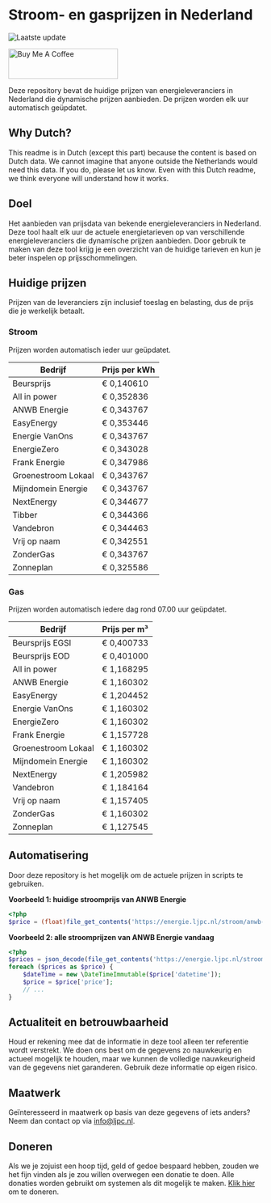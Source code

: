# Stroom- en gasprijzen in Nederland

![Laatste update](https://img.shields.io/badge/laatste%20update-2023--04--21%2019%3A00%20CET-brightgreen)

<a href="https://www.buymeacoffee.com/Lars-" target="_blank"><img src="https://cdn.buymeacoffee.com/buttons/v2/default-orange.png" alt="Buy Me A Coffee" height="60" style="height: 60px !important;width: 217px !important;" ></a>

Deze repository bevat de huidige prijzen van energieleveranciers in Nederland die dynamische prijzen aanbieden. De prijzen worden elk uur automatisch geüpdatet.

## Why Dutch?

This readme is in Dutch (except this part) because the content is based on Dutch data. We cannot imagine that anyone outside the Netherlands would need this data. If you do, please let us know. Even with this Dutch readme, we think
everyone will understand how it works.

## Doel

Het aanbieden van prijsdata van bekende energieleveranciers in Nederland. Deze tool haalt elk uur de actuele energietarieven op van verschillende energieleveranciers die dynamische prijzen aanbieden. Door gebruik te maken van deze tool
krijg je een overzicht van de huidige tarieven en kun je beter inspelen op prijsschommelingen.

## Huidige prijzen

Prijzen van de leveranciers zijn inclusief toeslag en belasting, dus de prijs die je werkelijk betaalt.

### Stroom

Prijzen worden automatisch ieder uur geüpdatet.

 Bedrijf | Prijs per kWh 
---------|---------------
Beursprijs | € 0,140610
All in power | € 0,352836
ANWB Energie | € 0,343767
EasyEnergy | € 0,353446
Energie VanOns | € 0,343767
EnergieZero | € 0,343028
Frank Energie | € 0,347986
Groenestroom Lokaal | € 0,343767
Mijndomein Energie | € 0,343767
NextEnergy | € 0,344677
Tibber | € 0,344366
Vandebron | € 0,344463
Vrij op naam | € 0,342551
ZonderGas | € 0,343767
Zonneplan | € 0,325586


### Gas

Prijzen worden automatisch iedere dag rond 07.00 uur geüpdatet.

 Bedrijf | Prijs per m³ 
---------|--------------
Beursprijs EGSI | € 0,400733
Beursprijs EOD | € 0,401000
All in power | € 1,168295
ANWB Energie | € 1,160302
EasyEnergy | € 1,204452
Energie VanOns | € 1,160302
EnergieZero | € 1,160302
Frank Energie | € 1,157728
Groenestroom Lokaal | € 1,160302
Mijndomein Energie | € 1,160302
NextEnergy | € 1,205982
Vandebron | € 1,184164
Vrij op naam | € 1,157405
ZonderGas | € 1,160302
Zonneplan | € 1,127545


## Automatisering

Door deze repository is het mogelijk om de actuele prijzen in scripts te gebruiken.

**Voorbeeld 1: huidige stroomprijs van ANWB Energie**

```php
<?php
$price = (float)file_get_contents('https://energie.ljpc.nl/stroom/anwb-energie-nu.txt');

```

**Voorbeeld 2: alle stroomprijzen van ANWB Energie vandaag**

```php
<?php
$prices = json_decode(file_get_contents('https://energie.ljpc.nl/stroom/all-in-power-vandaag.json'),true);
foreach ($prices as $price) {
    $dateTime = new \DateTimeImmutable($price['datetime']);
    $price = $price['price'];
    // ...
}
```

## Actualiteit en betrouwbaarheid

Houd er rekening mee dat de informatie in deze tool alleen ter referentie wordt verstrekt. We doen ons best om de gegevens zo nauwkeurig en actueel mogelijk te houden, maar we kunnen de volledige nauwkeurigheid van de gegevens niet
garanderen. Gebruik deze informatie op eigen risico.

## Maatwerk

Geïnteresseerd in maatwerk op basis van deze gegevens of iets anders? Neem dan contact op
via [info@ljpc.nl](mailto:info@ljpc.nl?subject=Energie%20prijzen).

## Doneren

Als we je zojuist een hoop tijd, geld of gedoe bespaard hebben, zouden we het fijn vinden als je zou willen overwegen een
donatie te doen. Alle donaties worden gebruikt om systemen als dit mogelijk te
maken. [Klik hier](https://www.buymeacoffee.com/Lars-) om te doneren.
